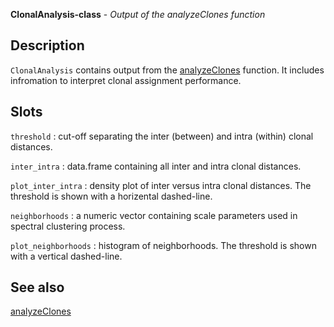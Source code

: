 **ClonalAnalysis-class** - *Output of the analyzeClones function*

Description
--------------------

`ClonalAnalysis` contains output from the [analyzeClones](analyzeClones.md) function.
It includes infromation to interpret clonal assignment performance.




Slots
-------------------



`threshold`
:   cut-off separating the inter (between) and intra (within)
clonal distances.

`inter_intra`
:   data.frame containing all inter and intra clonal distances.

`plot_inter_intra`
:   density plot of inter versus intra clonal distances. The threshold is
shown with a horizental dashed-line.

`neighborhoods`
:   a numeric vector containing scale parameters used in spectral
clustering process.

`plot_neighborhoods`
:   histogram of neighborhoods. The threshold is shown with a vertical
dashed-line.




See also
-------------------

[analyzeClones](analyzeClones.md)



